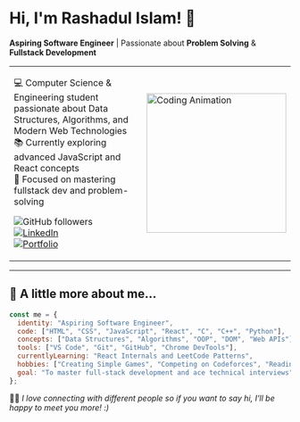 # Hi, I'm Rashadul Islam! 👋

**Aspiring Software Engineer** | Passionate about **Problem Solving** & **Fullstack Development**

<table>
  <tr>
    <td>

💻 Computer Science & Engineering student passionate about Data Structures, Algorithms, and Modern Web Technologies  
📚 Currently exploring advanced JavaScript and React concepts  
🎯 Focused on mastering fullstack dev and problem-solving  

![GitHub followers](https://img.shields.io/github/followers/yourusername?style=social)  
[![LinkedIn](https://img.shields.io/badge/Connect-LinkedIn-blue?style=flat&logo=linkedin)](www.linkedin.com/in/rashadul-islam47)  
[![Portfolio](https://img.shields.io/badge/My%20Portfolio-Click%20Here-informational?style=flat&logo=firefox)](https://yourportfolio.com)

   </td>
   <td>
     <img src="https://media.giphy.com/media/qgQUggAC3Pfv687qPC/giphy.gif" width="250" alt="Coding Animation">
   </td>
  </tr>
</table>

---

## 🌟 A little more about me...

```js
const me = {
  identity: "Aspiring Software Engineer",
  code: ["HTML", "CSS", "JavaScript", "React", "C", "C++", "Python"],
  concepts: ["Data Structures", "Algorithms", "OOP", "DOM", "Web APIs"],
  tools: ["VS Code", "Git", "GitHub", "Chrome DevTools"],
  currentlyLearning: "React Internals and LeetCode Patterns",
  hobbies: ["Creating Simple Games", "Competing on Codeforces", "Reading tech blogs"],
  goal: "To master full-stack development and ace technical interviews"
};
```

🙋‍♂️ *I love connecting with different people so if you want to say hi, I'll be happy to meet you more! :)* 

